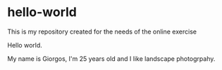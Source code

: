 # hello-world
This is my repository created for the needs of the online exercise

Hello world.

My name is Giorgos, I'm 25 years old and I like landscape photogrpahy.
